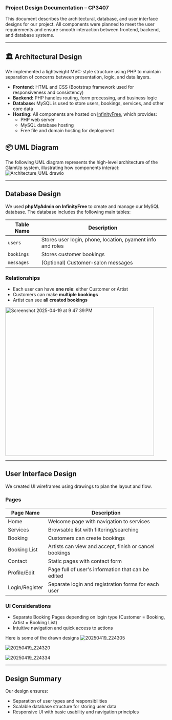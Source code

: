 
### Project Design Documentation – CP3407

This document describes the architectural, database, and user interface designs for our project. All components were planned to meet the user requirements and ensure smooth interaction between frontend, backend, and database systems.

---

## 🏛️ Architectural Design

We implemented a lightweight MVC-style structure using PHP to maintain separation of concerns between presentation, logic, and data layers.

- **Frontend:** HTML and CSS (Bootstrap framework used for responsiveness and consistency)
- **Backend:** PHP handles routing, form processing, and business logic
- **Database:** MySQL is used to store users, bookings, services, and other core data
- **Hosting:** All components are hosted on [InfinityFree](https://infinityfree.net), which provides:
  - PHP web server
  - MySQL database hosting
  - Free file and domain hosting for deployment

## 📦 UML Diagram

The following UML diagram represents the high-level architecture of the GlamUp system, illustrating how components interact:
![Architecture_UML drawio](https://github.com/user-attachments/assets/68302055-fbd2-4f54-b6b3-f643649c9fbe)


---

## Database Design

We used **phpMyAdmin on InfinityFree** to create and manage our MySQL database. The database includes the following main tables:

| Table Name   | Description                                                    |
|--------------|----------------------------------------------------------------|
| `users`      | Stores user login, phone, location, pyament info and roles     |
| `bookings`   | Stores customer bookings                                       |
| `messages`   | (Optional) Customer-salon messages                             |


### Relationships

- Each user can have **one role**: either Customer or Artist
- Customers can make **multiple bookings**
- Artist can see **all created bookings**

<img width="464" alt="Screenshot 2025-04-19 at 9 47 39 PM" src="https://github.com/user-attachments/assets/08981182-22cd-4fa0-90cc-170a6e4670b6" />

---

## User Interface Design

We created UI wireframes using drawings to plan the layout and flow.

### Pages

| Page Name         | Description                                           |
|-------------------|-------------------------------------------------------|
| Home              | Welcome page with navigation to services              |
| Services          | Browsable list with filtering/searching               |
| Booking           | Customers can create bookings                         |
| Booking List      | Artists can view and accept, finish or cancel bookings|
| Contact           | Static pages with contact form                        |
| Profile/Edit      | Page full of user's information that can be edited    |
| Login/Register    | Separate login and registration forms for each user   |

### UI Considerations
- Separate Booking Pages depending on login type (Customer = Booking, Artist = Booking List)
- Intuitive navigation and quick access to actions

Here is some of the drawn designs
![20250419_224305](https://github.com/user-attachments/assets/0b1770e6-4016-485c-959a-b259990ff5e7)

![20250419_224320](https://github.com/user-attachments/assets/347cfbeb-8429-4a81-918b-0b25c4953210)

![20250419_224334](https://github.com/user-attachments/assets/363cc726-098c-4180-9054-907c5c2b0d60)

---

## Design Summary

Our design ensures:
- Separation of user types and responsibilities
- Scalable database structure for storing user data
- Responsive UI with basic usability and navigation principles


